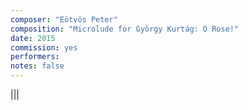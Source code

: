```yaml
---
composer: "Eötvös Peter"
composition: "Microlude for György Kurtág: O Rose!"
date: 2015
commission: yes
performers: 
notes: false
---
```


|||

